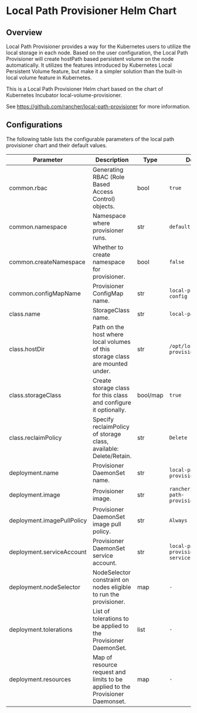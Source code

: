 # Local Path Provisioner Helm Chart

## Overview

Local Path Provisioner provides a way for the Kubernetes users to utilize the local storage in each node. Based on the user configuration, the Local Path Provisioner will create hostPath based persistent volume on the node automatically. It utilizes the features introduced by Kubernetes Local Persistent Volume feature, but make it a simpler solution than the built-in local volume feature in Kubernetes.

This is a Local Path Provisioner Helm chart based on the chart of Kubernetes Incubator local-volume-provisioner.

See https://github.com/rancher/local-path-provisioner for more information.

## Configurations

The following table lists the configurable parameters of the local path provisioner chart and their default values.

| Parameter                  | Description                                                                                           | Type     | Default                                  |
| ---                        | ---                                                                                                   | ---      | ---                                      |
| common.rbac                | Generating RBAC (Role Based Access Control) objects.                                                  | bool     | `true`                                   |
| common.namespace           | Namespace where provisioner runs.                                                                     | str      | `default`                                |
| common.createNamespace     | Whether to create namespace for provisioner.                                                          | bool     | `false`                                  |
| common.configMapName       | Provisioner ConfigMap name.                                                                           | str      | `local-provisioner-config`               |
| class.name                 | StorageClass name.                                                                                    | str      | `local-path`                             |
| class.hostDir              | Path on the host where local volumes of this storage class are mounted under.                         | str      | `/opt/local-path-provisioner`            |
| class.storageClass         | Create storage class for this class and configure it optionally.                                      | bool/map | `true`                                   |
| class.reclaimPolicy        | Specify reclaimPolicy of storage class, available: Delete/Retain.                                     | str      | `Delete`                                 |
| deployment.name            | Provisioner DaemonSet name.                                                                           | str      | `local-path-provisioner`                 |
| deployment.image           | Provisioner image.                                                                                    | str      | `rancher/local-path-provisioner:v0.0.2`  |
| deployment.imagePullPolicy | Provisioner DaemonSet image pull policy.                                                              | str      | `Always`                                 |
| deployment.serviceAccount  | Provisioner DaemonSet service account.                                                                | str      | `local-path-provisioner-service-account` |
| deployment.nodeSelector    | NodeSelector constraint on nodes eligible to run the provisioner.                                     | map      | `-`                                      |
| deployment.tolerations     | List of tolerations to be applied to the Provisioner DaemonSet.                                       | list     | `-`                                      |
| deployment.resources       | Map of resource request and limits to be applied to the Provisioner Daemonset.                        | map      | `-`                                      | 
